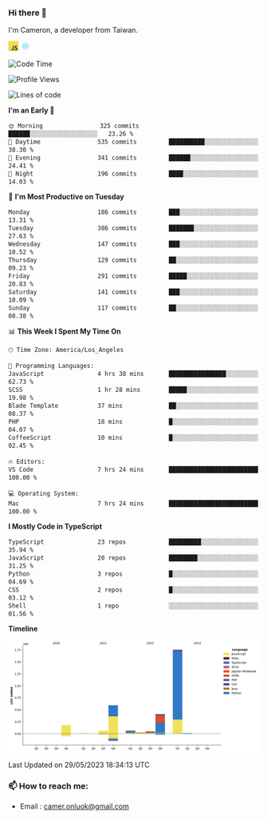 ### Hi there 👋

I'm Cameron, a developer from Taiwan.


<code><img height="20" src="https://raw.githubusercontent.com/github/explore/80688e429a7d4ef2fca1e82350fe8e3517d3494d/topics/javascript/javascript.png"></code>
<code><img height="20" src="https://raw.githubusercontent.com/github/explore/80688e429a7d4ef2fca1e82350fe8e3517d3494d/topics/react/react.png"></code>



<!--START_SECTION:waka-->
![Code Time](http://img.shields.io/badge/Code%20Time-840%20hrs%2028%20mins-blue)

![Profile Views](http://img.shields.io/badge/Profile%20Views-0-blue)

![Lines of code](https://img.shields.io/badge/From%20Hello%20World%20I%27ve%20Written-3.1%20million%20lines%20of%20code-blue)

**I'm an Early 🐤** 

```text
🌞 Morning                325 commits         ██████░░░░░░░░░░░░░░░░░░░   23.26 % 
🌆 Daytime                535 commits         ██████████░░░░░░░░░░░░░░░   38.30 % 
🌃 Evening                341 commits         ██████░░░░░░░░░░░░░░░░░░░   24.41 % 
🌙 Night                  196 commits         ████░░░░░░░░░░░░░░░░░░░░░   14.03 % 
```
📅 **I'm Most Productive on Tuesday** 

```text
Monday                   186 commits         ███░░░░░░░░░░░░░░░░░░░░░░   13.31 % 
Tuesday                  386 commits         ███████░░░░░░░░░░░░░░░░░░   27.63 % 
Wednesday                147 commits         ███░░░░░░░░░░░░░░░░░░░░░░   10.52 % 
Thursday                 129 commits         ██░░░░░░░░░░░░░░░░░░░░░░░   09.23 % 
Friday                   291 commits         █████░░░░░░░░░░░░░░░░░░░░   20.83 % 
Saturday                 141 commits         ███░░░░░░░░░░░░░░░░░░░░░░   10.09 % 
Sunday                   117 commits         ██░░░░░░░░░░░░░░░░░░░░░░░   08.38 % 
```


📊 **This Week I Spent My Time On** 

```text
🕑︎ Time Zone: America/Los_Angeles

💬 Programming Languages: 
JavaScript               4 hrs 38 mins       ████████████████░░░░░░░░░   62.73 % 
SCSS                     1 hr 28 mins        █████░░░░░░░░░░░░░░░░░░░░   19.98 % 
Blade Template           37 mins             ██░░░░░░░░░░░░░░░░░░░░░░░   08.37 % 
PHP                      18 mins             █░░░░░░░░░░░░░░░░░░░░░░░░   04.07 % 
CoffeeScript             10 mins             █░░░░░░░░░░░░░░░░░░░░░░░░   02.45 % 

🔥 Editors: 
VS Code                  7 hrs 24 mins       █████████████████████████   100.00 % 

💻 Operating System: 
Mac                      7 hrs 24 mins       █████████████████████████   100.00 % 
```

**I Mostly Code in TypeScript** 

```text
TypeScript               23 repos            █████████░░░░░░░░░░░░░░░░   35.94 % 
JavaScript               20 repos            ████████░░░░░░░░░░░░░░░░░   31.25 % 
Python                   3 repos             █░░░░░░░░░░░░░░░░░░░░░░░░   04.69 % 
CSS                      2 repos             █░░░░░░░░░░░░░░░░░░░░░░░░   03.12 % 
Shell                    1 repo              ░░░░░░░░░░░░░░░░░░░░░░░░░   01.56 % 
```



**Timeline**

![Lines of Code chart](https://raw.githubusercontent.com/camer0nluo/camer0nluo/main/assets/bar_graph.png)


 Last Updated on 29/05/2023 18:34:13 UTC
<!--END_SECTION:waka-->

### 📫 How to reach me:
- Email : camer.onluok@gmail.com
